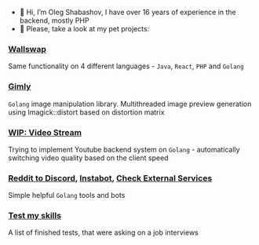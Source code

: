 - 👋 Hi, I’m Oleg Shabashov, I have over 16 years of experience in the backend, mostly PHP
- 💞️ Please, take a look at my pet projects:

### [Wallswap](https://github.com/o-shabashov?tab=repositories&q=wallswap&type=&language=)

Same functionality on 4 different languages - `Java`, `React`, `PHP` and `Golang`

### [Gimly](https://github.com/o-shabashov/gimly)

`Golang` image manipulation library. Multithreaded image preview generation using Imagick::distort based on distortion matrix

### [WIP: Video Stream](https://github.com/o-shabashov/video-stream)

Trying to implement Youtube backend system on `Golang` - automatically switching video quality based on the client speed

### [Reddit to Discord](https://github.com/o-shabashov/reddit-to-discord), [Instabot](https://github.com/o-shabashov/go-instabot), [Check External Services](https://github.com/o-shabashov/cess)

Simple helpful `Golang` tools and bots

### [Test my skills](https://github.com/o-shabashov/test-my-skills)

A list of finished tests, that were asking on a job interviews
